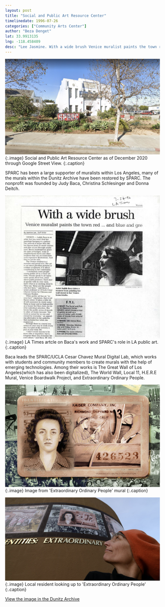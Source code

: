 ```yaml
---
layout: post
title: "Social and Public Art Resource Center"
timelinedate: 1996-07-26
categories: ["Community Arts Center"]
author: "Beza Denget"
lat: 33.9913135
lng: -118.458409
desc: "Lee Jasmine. With a wide brush Venice muralist paints the town red and blue and green. Los Angeles Times 26 Jul. 1996."
---
```

![Current Image](images/SPARC.png)
   {:.image}
Social and Public Art Resource Center as of December 2020 through Google Street View.
   {:.caption}  

SPARC has been a large supporter of muralists within Los Angeles, many of the murals within the Dunitz Archive have been restored by SPARC. The nonprofit was founded by Judy Baca, Christina Schlesinger and Donna Deitch.

![Article on Baca](images/SPARCtxt.png)
   {:.image}
LA Times artcle on Baca's work and SPARC's role in LA public art. 
   {:.caption} 

Baca leads the SPARC/UCLA Cesar Chavez Mural Digital Lab, which works with students and community members to create murals with the help of emerging technologies. Among their works is The Great Wall of Los Angeles(which has also been digitalized), The World Wall, Local 11, H.E.R.E Mural, Venice Boardwalk Project, and Extraordinary Ordinary People.

![Extraordinary Ordinary People Image](images/SPARCex.png)
   {:.image}
Image from 'Extraordinary Ordinary People' mural
   {:.caption} 

![Extraordinary Ordinary People Image](images/SPARCex2.png)
   {:.image}
Local resident looking up to 'Extraordinary Ordinary People'
   {:.caption} 

[View the image in the Dunitz Archive](https://visualizela.github.io/dunitzarchive/dunitzproject/obj16/)
